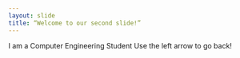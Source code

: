 ```yaml
---
layout: slide
title: “Welcome to our second slide!”
---
```

I am a Computer Engineering Student
Use the left arrow to go back!
